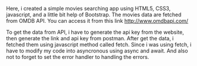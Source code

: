 Here, i created a simple movies searching app using HTML5, CSS3, javascript, and a little bit help of Bootstrap. The movies data are fetched from OMDB API. You can access it from this link http://www.omdbapi.com/

To get the data from API, i have to generate the api key from the website, then generate the link and api key from postman. After get the data, i fetched them using javascript method called fetch. Since i was using fetch, i have to modify my code into asyncronous using async and await. And also not to forget to set the error handler to handling the errors.
